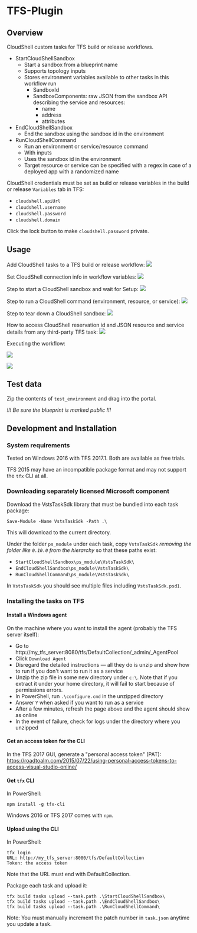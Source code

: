 # TFS-Plugin

## Overview

CloudShell custom tasks for TFS build or release workflows.

- StartCloudShellSandbox
	- Start a sandbox from a blueprint name
	- Supports topology inputs
	- Stores environment variables available to other tasks in this workflow run
		- SandboxId
		- SandboxComponents: raw JSON from the sandbox API describing the service and resources:
			- name
			- address
			- attributes
- EndCloudShellSandbox
	- End the sandbox using the sandbox id in the environment
- RunCloudShellCommand
	- Run an environment or service/resource command
	- With inputs
	- Uses the sandbox id in the environment
	- Target resource or service can be specified with a regex in case of a deployed app with a randomized name

	
CloudShell credentials must be set as build or release variables in the build or release `Variables` tab in TFS:

- `cloudshell.apiUrl`
- `cloudshell.username`
- `cloudshell.password`
- `cloudshell.domain`

Click the lock button to make `cloudshell.password` private.

## Usage

Add CloudShell tasks to a TFS build or release workflow:
![](screenshots/add-task.png)

Set CloudShell connection info in workflow variables:
![](screenshots/workflow-variables.png)


Step to start a CloudShell sandbox and wait for Setup:
![](screenshots/start-sandbox-task.png)

Step to run a CloudShell command (environment, resource, or service):
![](screenshots/run-command-task.png)

Step to tear down a CloudShell sandbox:
![](screenshots/end-sandbox-task.png)

How to access CloudShell reservation id and JSON resource and service details from any third-party TFS task:
![](screenshots/accessing-info-task.png)


Executing the workflow:

![](screenshots/queue-new-build.png)

![](screenshots/executing.png)


## Test data

Zip the contents of `test_environment` and drag into the portal.

*!!! Be sure the blueprint is marked public !!!*



## Development and Installation

### System requirements

Tested on Windows 2016 with TFS 2017.1. Both are available as free trials.

TFS 2015 may have an incompatible package format and may not support the `tfx` CLI at all. 

### Downloading separately licensed Microsoft component

Download the VstsTaskSdk library that must be bundled into each task package:

    Save-Module -Name VstsTaskSdk -Path .\

This will download to the current directory.

Under the folder `ps_module` under each task, copy `VstsTaskSdk` *removing the folder like `0.10.0` from the hierarchy* so that these paths exist:

- `StartCloudShellSandbox\ps_module\VstsTaskSdk\`
- `EndCloudShellSandbox\ps_module\VstsTaskSdk\`
- `RunCloudShellCommand\ps_module\VstsTaskSdk\`

In `VstsTaskSdk` you should see multiple files including `VstsTaskSdk.psd1`.


### Installing the tasks on TFS


#### Install a Windows agent

On the machine where you want to install the agent (probably the TFS server itself):
- Go to http://my_tfs_server:8080/tfs/DefaultCollection/_admin/_AgentPool
- Click `Download Agent`
- Disregard the detailed instructions &mdash; all they do is unzip and show how to run if you don't want to run it as a service
- Unzip the zip file in some new directory under `c:\`. Note that if you extract it under your home directory, it will fail to start because of permissions errors.
- In PowerShell, run `.\configure.cmd` in the unzipped directory
- Answer `Y` when asked if you want to run as a service
- After a few minutes, refresh the page above and the agent should show as online
- In the event of failure, check for logs under the directory where you unzipped


#### Get an access token for the CLI

In the TFS 2017 GUI, generate a "personal access token" (PAT): https://roadtoalm.com/2015/07/22/using-personal-access-tokens-to-access-visual-studio-online/


#### Get `tfx` CLI

In PowerShell:

	npm install -g tfx-cli

Windows 2016 or TFS 2017 comes with `npm`.
	
#### Upload using the CLI

In PowerShell:

	tfx login
	URL: http://my_tfs_server:8080/tfs/DefaultCollection
	Token: the access token


Note that the URL must end with DefaultCollection.

Package each task and upload it:

    tfx build tasks upload --task.path .\StartCloudShellSandbox\
    tfx build tasks upload --task.path .\EndCloudShellSandbox\
    tfx build tasks upload --task.path .\RunCloudShellCommand\

Note: You must manually increment the patch number in `task.json` anytime you update a task.


